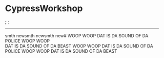 # CypressWorkshop


;    ;
 ____

smth newsmth newsmth new# WOOP WOOP DAT IS DA SOUND OF DA POLICE WOOP WOOP  
DAT IS DA SOUND OF DA BEAST
WOOP WOOP
DAT IS DA SOUND OF DA POLICE
WOOP WOOP
DAT IS DA SOUND OF DA BEAST